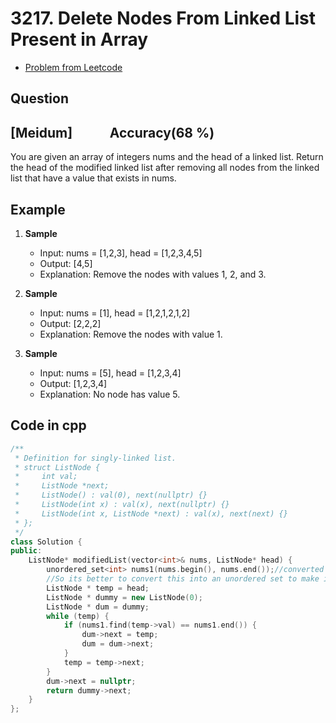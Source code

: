 # 3217. Delete Nodes From Linked List Present in Array
- [Problem from Leetcode](https://leetcode.com/problems/delete-nodes-from-linked-list-present-in-array/description/?envType=problem-list-v2&envId=linked-list)
## Question
## [Meidum] &nbsp;&nbsp;&nbsp;&nbsp;&nbsp;&nbsp;&nbsp;&nbsp;&nbsp;&nbsp; Accuracy(68 %)
You are given an array of integers nums and the head of a linked list. Return the head of the modified linked list after removing all nodes from the linked list that have a value that exists in nums.
## Example
1. **Sample**
   
      -  Input: nums = [1,2,3], head = [1,2,3,4,5]
      - Output: [4,5]
      - Explanation: Remove the nodes with values 1, 2, and 3.

2. **Sample**

      - Input: nums = [1], head = [1,2,1,2,1,2]
      - Output: [2,2,2]
      - Explanation: Remove the nodes with value 1.

3. **Sample**

      - Input: nums = [5], head = [1,2,3,4]
      - Output: [1,2,3,4]
      - Explanation: No node has value 5.

## Code in cpp
```cpp
/**
 * Definition for singly-linked list.
 * struct ListNode {
 *     int val;
 *     ListNode *next;
 *     ListNode() : val(0), next(nullptr) {}
 *     ListNode(int x) : val(x), next(nullptr) {}
 *     ListNode(int x, ListNode *next) : val(x), next(next) {}
 * };
 */
class Solution {
public:
    ListNode* modifiedList(vector<int>& nums, ListNode* head) {
        unordered_set<int> nums1(nums.begin(), nums.end());//converted this into unordered set because for finding whether some element is present in the vector or not will take O(n * m) i.e., size of nums and size of linked list... 
        //So its better to convert this into an unordered set to make it as O(1) for finding
        ListNode * temp = head;
        ListNode * dummy = new ListNode(0);
        ListNode * dum = dummy;
        while (temp) {
            if (nums1.find(temp->val) == nums1.end()) {
                dum->next = temp;
                dum = dum->next;
            }
            temp = temp->next;
        }
        dum->next = nullptr;
        return dummy->next;
    }
};
```

